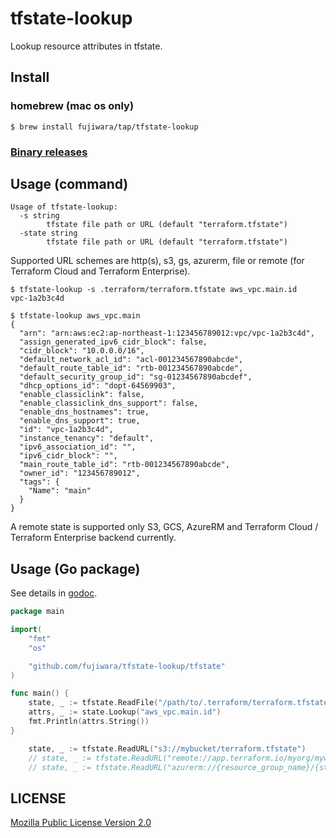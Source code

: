# tfstate-lookup

Lookup resource attributes in tfstate.

## Install

### homebrew (mac os only)

```
$ brew install fujiwara/tap/tfstate-lookup
```

### [Binary releases](https://github.com/fujiwara/tfstate-lookup/releases)

## Usage (command)

```
Usage of tfstate-lookup:
  -s string
        tfstate file path or URL (default "terraform.tfstate")
  -state string
        tfstate file path or URL (default "terraform.tfstate")
```

Supported URL schemes are http(s), s3, gs, azurerm, file or remote (for Terraform Cloud and Terraform Enterprise).

```console
$ tfstate-lookup -s .terraform/terraform.tfstate aws_vpc.main.id
vpc-1a2b3c4d

$ tfstate-lookup aws_vpc.main
{
  "arn": "arn:aws:ec2:ap-northeast-1:123456789012:vpc/vpc-1a2b3c4d",
  "assign_generated_ipv6_cidr_block": false,
  "cidr_block": "10.0.0.0/16",
  "default_network_acl_id": "acl-001234567890abcde",
  "default_route_table_id": "rtb-001234567890abcde",
  "default_security_group_id": "sg-01234567890abcdef",
  "dhcp_options_id": "dopt-64569903",
  "enable_classiclink": false,
  "enable_classiclink_dns_support": false,
  "enable_dns_hostnames": true,
  "enable_dns_support": true,
  "id": "vpc-1a2b3c4d",
  "instance_tenancy": "default",
  "ipv6_association_id": "",
  "ipv6_cidr_block": "",
  "main_route_table_id": "rtb-001234567890abcde",
  "owner_id": "123456789012",
  "tags": {
    "Name": "main"
  }
}
```

A remote state is supported only S3, GCS, AzureRM and Terraform Cloud / Terraform Enterprise backend currently.

## Usage (Go package)

See details in [godoc](https://godoc.org/github.com/fujiwara/tfstate-lookup/tfstate).

```go
package main

import(
    "fmt"
    "os"

    "github.com/fujiwara/tfstate-lookup/tfstate"
)

func main() {
    state, _ := tfstate.ReadFile("/path/to/.terraform/terraform.tfstate")
    attrs, _ := state.Lookup("aws_vpc.main.id")
    fmt.Println(attrs.String())
}
```

```go
    state, _ := tfstate.ReadURL("s3://mybucket/terraform.tfstate")
    // state, _ := tfstate.ReadURL("remote://app.terraform.io/myorg/myworkspace")
    // state, _ := tfstate.ReadURL("azurerm://{resource_group_name}/{storage_account_name}/{container_name}/{blob_name}")
```

## LICENSE

[Mozilla Public License Version 2.0](LICENSE)
